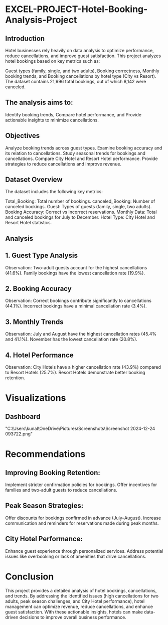# EXCEL-PROJECT-Hotel-Booking-Analysis-Project
## Introduction
Hotel businesses rely heavily on data analysis to optimize performance, reduce cancellations, and improve guest satisfaction. This project 
analyzes hotel bookings based on key metrics such as:

Guest types (family, single, and two adults),
Booking correctness,
Monthly booking trends, and
Booking cancellations by hotel type (City vs Resort).
The dataset contains 21,996 total bookings, out of which 8,142 were canceled. 

## The analysis aims to:
Identify booking trends,
Compare hotel performance, and
Provide actionable insights to minimize cancellations.
## Objectives
Analyze booking trends across guest types.
Examine booking accuracy and its relation to cancellations.
Study seasonal trends for bookings and cancellations.
Compare City Hotel and Resort Hotel performance.
Provide strategies to reduce cancellations and improve revenue.

## Dataset Overview
The dataset includes the following key metrics:

Total_Booking: Total number of bookings.
canceled_Booking: Number of canceled bookings.
Guest: Types of guests (family, single, two adults).
Booking Accuracy: Correct vs Incorrect reservations.
Monthly Data: Total and canceled bookings for July to December.
Hotel Type: City Hotel and Resort Hotel statistics.
## Analysis
## 1. Guest Type Analysis
Observation:
Two-adult guests account for the highest cancellations (41.6%).
Family bookings have the lowest cancellation rate (19.9%).

## 2. Booking Accuracy
Observation:
Correct bookings contribute significantly to cancellations (44.1%).
Incorrect bookings have a minimal cancellation rate (3.4%).

## 3. Monthly Trends
Observation:
July and August have the highest cancellation rates (45.4% and 41.1%).
November has the lowest cancellation rate (20.8%).

## 4. Hotel Performance
Observation:
City Hotels have a higher cancellation rate (43.9%) compared to Resort Hotels (25.7%).
Resort Hotels demonstrate better booking retention.

# Visualizations
## Dashboard
"C:\Users\kunal\OneDrive\Pictures\Screenshots\Screenshot 2024-12-24 093722.png"
# Recommendations
## Improving Booking Retention:
Implement stricter confirmation policies for bookings.
Offer incentives for families and two-adult guests to reduce cancellations.
## Peak Season Strategies:
Offer discounts for bookings confirmed in advance (July–August).
Increase communication and reminders for reservations made during peak months.
## City Hotel Performance:
Enhance guest experience through personalized services.
Address potential issues like overbooking or lack of amenities that drive cancellations.

# Conclusion
This project provides a detailed analysis of hotel bookings, cancellations, and trends. By addressing the identified issues (high cancellations for two adults, peak season challenges, and City Hotel performance), hotel management can optimize revenue, reduce cancellations, and enhance guest satisfaction.
With these actionable insights, hotels can make data-driven decisions to improve overall business performance.
